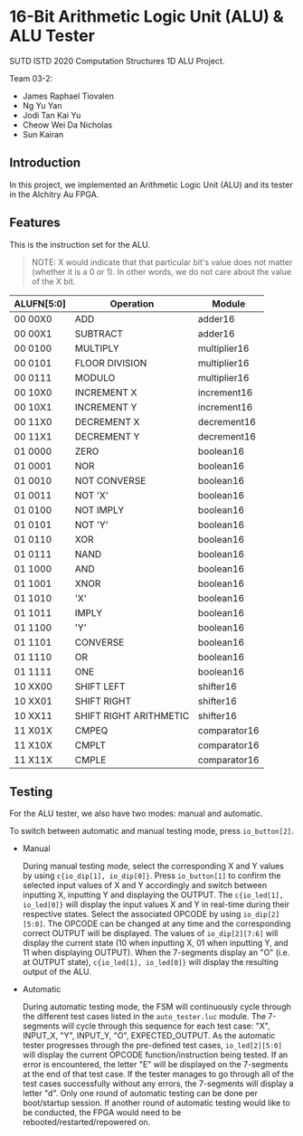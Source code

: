 # 16-Bit Arithmetic Logic Unit (ALU) & ALU Tester

SUTD ISTD 2020 Computation Structures 1D ALU Project.

Team 03-2:

- James Raphael Tiovalen
- Ng Yu Yan
- Jodi Tan Kai Yu
- Cheow Wei Da Nicholas
- Sun Kairan



## Introduction

In this project, we implemented an Arithmetic Logic Unit (ALU) and its tester in the Alchitry Au FPGA.



## Features

This is the instruction set for the ALU.

> NOTE: X would indicate that that particular bit's value does not matter (whether it is a 0 or 1). In other words, we do not care about the value of the X bit.

| ALUFN[5:0] | Operation              | Module       |
| ---------- | ---------------------- | ------------ |
| 00 00X0    | ADD                    | adder16      |
| 00 00X1    | SUBTRACT               | adder16      |
| 00 0100    | MULTIPLY               | multiplier16 |
| 00 0101    | FLOOR DIVISION         | multiplier16 |
| 00 0111    | MODULO                 | multiplier16 |
| 00 10X0    | INCREMENT X            | increment16  |
| 00 10X1    | INCREMENT Y            | increment16  |
| 00 11X0    | DECREMENT X            | decrement16  |
| 00 11X1    | DECREMENT Y            | decrement16  |
| 01 0000    | ZERO                   | boolean16    |
| 01 0001    | NOR                    | boolean16    |
| 01 0010    | NOT CONVERSE           | boolean16    |
| 01 0011    | NOT 'X'                | boolean16    |
| 01 0100    | NOT IMPLY              | boolean16    |
| 01 0101    | NOT 'Y'                | boolean16    |
| 01 0110    | XOR                    | boolean16    |
| 01 0111    | NAND                   | boolean16    |
| 01 1000    | AND                    | boolean16    |
| 01 1001    | XNOR                   | boolean16    |
| 01 1010    | 'X'                    | boolean16    |
| 01 1011    | IMPLY                  | boolean16    |
| 01 1100    | 'Y'                    | boolean16    |
| 01 1101    | CONVERSE               | boolean16    |
| 01 1110    | OR                     | boolean16    |
| 01 1111    | ONE                    | boolean16    |
| 10 XX00    | SHIFT LEFT             | shifter16    |
| 10 XX01    | SHIFT RIGHT            | shifter16    |
| 10 XX11    | SHIFT RIGHT ARITHMETIC | shifter16    |
| 11 X01X    | CMPEQ                  | comparator16 |
| 11 X10X    | CMPLT                  | comparator16 |
| 11 X11X    | CMPLE                  | comparator16 |



## Testing

For the ALU tester, we also have two modes: manual and automatic.

To switch between automatic and manual testing mode, press `io_button[2]`.

- Manual

  During manual testing mode, select the corresponding X and Y values by using `c{io_dip[1], io_dip[0]}`. Press `io_button[1]` to confirm the selected input values of X and Y accordingly and switch between inputting X, inputting Y and displaying the OUTPUT. The `c{io_led[1], io_led[0]}` will display the input values X and Y in real-time during their respective states. Select the associated OPCODE by using `io_dip[2][5:0]`. The OPCODE can be changed at any time and the corresponding correct OUTPUT will be displayed. The values of `io_dip[2][7:6]` will display the current state (10 when inputting X, 01 when inputting Y, and 11 when displaying OUTPUT). When the 7-segments display an "O" (i.e. at OUTPUT state), `c{io_led[1], io_led[0]}` will display the resulting output of the ALU.

- Automatic

  During automatic testing mode, the FSM will continuously cycle through the different test cases listed in the `auto_tester.luc` module. The 7-segments will cycle through this sequence for each test case: "X", INPUT_X, "Y", INPUT_Y, "O", EXPECTED_OUTPUT. As the automatic tester progresses through the pre-defined test cases, `io_led[2][5:0]` will display the current OPCODE function/instruction being tested. If an error is encountered, the letter "E" will be displayed on the 7-segments at the end of that test case. If the tester manages to go through all of the test cases successfully without any errors, the 7-segments will display a letter "d". Only one round of automatic testing can be done per boot/startup session. If another round of automatic testing would like to be conducted, the FPGA would need to be rebooted/restarted/repowered on.
